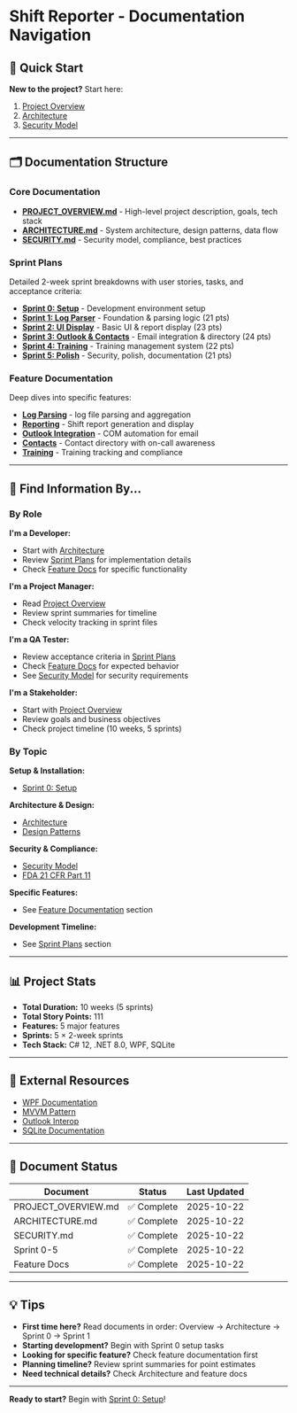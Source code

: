 # Shift Reporter - Documentation Navigation

## 📁 Quick Start

**New to the project?** Start here:
1. [Project Overview](PROJECT_OVERVIEW.md)
2. [Architecture](ARCHITECTURE.md)
3. [Security Model](SECURITY.md)

---

## 🗂️ Documentation Structure

### Core Documentation
- **[PROJECT_OVERVIEW.md](PROJECT_OVERVIEW.md)** - High-level project description, goals, tech stack
- **[ARCHITECTURE.md](ARCHITECTURE.md)** - System architecture, design patterns, data flow
- **[SECURITY.md](SECURITY.md)** - Security model, compliance, best practices

### Sprint Plans
Detailed 2-week sprint breakdowns with user stories, tasks, and acceptance criteria:

- **[Sprint 0: Setup](sprints/sprint-0-setup.md)** - Development environment setup
- **[Sprint 1: Log Parser](sprints/sprint-1-log-parser.md)** - Foundation & parsing logic (21 pts)
- **[Sprint 2: UI Display](sprints/sprint-2-ui-display.md)** - Basic UI & report display (23 pts)
- **[Sprint 3: Outlook & Contacts](sprints/sprint-3-outlook-contacts.md)** - Email integration & directory (24 pts)
- **[Sprint 4: Training](sprints/sprint-4-training.md)** - Training management system (22 pts)
- **[Sprint 5: Polish](sprints/sprint-5-polish.md)** - Security, polish, documentation (21 pts)

### Feature Documentation
Deep dives into specific features:

- **[Log Parsing](features/log-parsing.md)** -  log file parsing and aggregation
- **[Reporting](features/reporting.md)** - Shift report generation and display
- **[Outlook Integration](features/outlook-integration.md)** - COM automation for email
- **[Contacts](features/contacts.md)** - Contact directory with on-call awareness
- **[Training](features/training.md)** - Training tracking and compliance

---

## 🎯 Find Information By...

### By Role

**I'm a Developer:**
- Start with [Architecture](ARCHITECTURE.md)
- Review [Sprint Plans](sprints/) for implementation details
- Check [Feature Docs](features/) for specific functionality

**I'm a Project Manager:**
- Read [Project Overview](PROJECT_OVERVIEW.md)
- Review sprint summaries for timeline
- Check velocity tracking in sprint files

**I'm a QA Tester:**
- Review acceptance criteria in [Sprint Plans](sprints/)
- Check [Feature Docs](features/) for expected behavior
- See [Security Model](SECURITY.md) for security requirements

**I'm a Stakeholder:**
- Start with [Project Overview](PROJECT_OVERVIEW.md)
- Review goals and business objectives
- Check project timeline (10 weeks, 5 sprints)

### By Topic

**Setup & Installation:**
- [Sprint 0: Setup](sprints/sprint-0-setup.md)

**Architecture & Design:**
- [Architecture](ARCHITECTURE.md)
- [Design Patterns](ARCHITECTURE.md#design-patterns)

**Security & Compliance:**
- [Security Model](SECURITY.md)
- [FDA 21 CFR Part 11](SECURITY.md#compliance-considerations)

**Specific Features:**
- See [Feature Documentation](features/) section

**Development Timeline:**
- See [Sprint Plans](sprints/) section

---

## 📊 Project Stats

- **Total Duration:** 10 weeks (5 sprints)
- **Total Story Points:** 111
- **Features:** 5 major features
- **Sprints:** 5 × 2-week sprints
- **Tech Stack:** C# 12, .NET 8.0, WPF, SQLite

---

## 🔗 External Resources

- [WPF Documentation](https://docs.microsoft.com/en-us/dotnet/desktop/wpf/)
- [MVVM Pattern](https://docs.microsoft.com/en-us/dotnet/architecture/modernize-desktop/mvvm-pattern)
- [Outlook Interop](https://docs.microsoft.com/en-us/office/vba/api/overview/outlook)
- [SQLite Documentation](https://www.sqlite.org/docs.html)

---

## 📝 Document Status

| Document | Status | Last Updated |
|----------|--------|--------------|
| PROJECT_OVERVIEW.md | ✅ Complete | 2025-10-22 |
| ARCHITECTURE.md | ✅ Complete | 2025-10-22 |
| SECURITY.md | ✅ Complete | 2025-10-22 |
| Sprint 0-5 | ✅ Complete | 2025-10-22 |
| Feature Docs | ✅ Complete | 2025-10-22 |

---

## 💡 Tips

- **First time here?** Read documents in order: Overview → Architecture → Sprint 0 → Sprint 1
- **Starting development?** Begin with Sprint 0 setup tasks
- **Looking for specific feature?** Check feature documentation first
- **Planning timeline?** Review sprint summaries for point estimates
- **Need technical details?** Check Architecture and feature docs

---

**Ready to start?** Begin with [Sprint 0: Setup](sprints/sprint-0-setup.md)!
